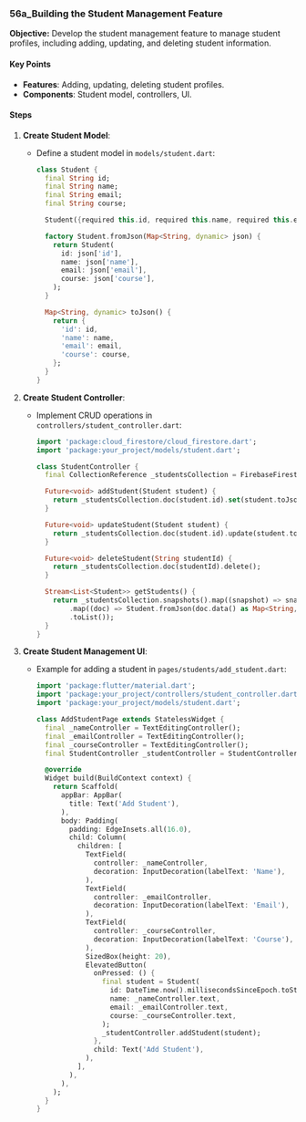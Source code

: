 ### 56a_Building the Student Management Feature

**Objective:** Develop the student management feature to manage student profiles, including adding, updating, and deleting student information.

#### Key Points

- **Features**: Adding, updating, deleting student profiles.
- **Components**: Student model, controllers, UI.

#### Steps

1. **Create Student Model**:
   - Define a student model in `models/student.dart`:

     ```dart
     class Student {
       final String id;
       final String name;
       final String email;
       final String course;

       Student({required this.id, required this.name, required this.email, required this.course});

       factory Student.fromJson(Map<String, dynamic> json) {
         return Student(
           id: json['id'],
           name: json['name'],
           email: json['email'],
           course: json['course'],
         );
       }

       Map<String, dynamic> toJson() {
         return {
           'id': id,
           'name': name,
           'email': email,
           'course': course,
         };
       }
     }
     ```

2. **Create Student Controller**:
   - Implement CRUD operations in `controllers/student_controller.dart`:

     ```dart
     import 'package:cloud_firestore/cloud_firestore.dart';
     import 'package:your_project/models/student.dart';

     class StudentController {
       final CollectionReference _studentsCollection = FirebaseFirestore.instance.collection('students');

       Future<void> addStudent(Student student) {
         return _studentsCollection.doc(student.id).set(student.toJson());
       }

       Future<void> updateStudent(Student student) {
         return _studentsCollection.doc(student.id).update(student.toJson());
       }

       Future<void> deleteStudent(String studentId) {
         return _studentsCollection.doc(studentId).delete();
       }

       Stream<List<Student>> getStudents() {
         return _studentsCollection.snapshots().map((snapshot) => snapshot.docs
             .map((doc) => Student.fromJson(doc.data() as Map<String, dynamic>))
             .toList());
       }
     }
     ```

3. **Create Student Management UI**:
   - Example for adding a student in `pages/students/add_student.dart`:

     ```dart
     import 'package:flutter/material.dart';
     import 'package:your_project/controllers/student_controller.dart';
     import 'package:your_project/models/student.dart';

     class AddStudentPage extends StatelessWidget {
       final _nameController = TextEditingController();
       final _emailController = TextEditingController();
       final _courseController = TextEditingController();
       final StudentController _studentController = StudentController();

       @override
       Widget build(BuildContext context) {
         return Scaffold(
           appBar: AppBar(
             title: Text('Add Student'),
           ),
           body: Padding(
             padding: EdgeInsets.all(16.0),
             child: Column(
               children: [
                 TextField(
                   controller: _nameController,
                   decoration: InputDecoration(labelText: 'Name'),
                 ),
                 TextField(
                   controller: _emailController,
                   decoration: InputDecoration(labelText: 'Email'),
                 ),
                 TextField(
                   controller: _courseController,
                   decoration: InputDecoration(labelText: 'Course'),
                 ),
                 SizedBox(height: 20),
                 ElevatedButton(
                   onPressed: () {
                     final student = Student(
                       id: DateTime.now().millisecondsSinceEpoch.toString(),
                       name: _nameController.text,
                       email: _emailController.text,
                       course: _courseController.text,
                     );
                     _studentController.addStudent(student);
                   },
                   child: Text('Add Student'),
                 ),
               ],
             ),
           ),
         );
       }
     }
     ```

